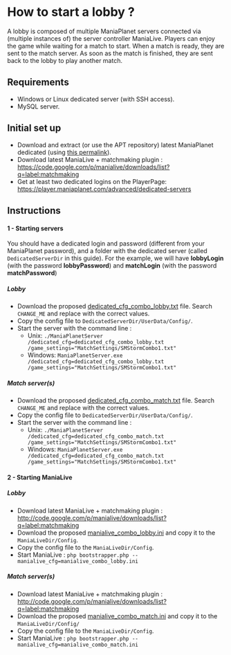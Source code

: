How to start a lobby ?
======================

A lobby is composed of multiple ManiaPlanet servers connected via (multiple instances of) the server controller ManiaLive.
Players can enjoy the game while waiting for a match to start. When a match is ready, they are sent to the match server. As soon as the match is finished, they are sent back to the lobby to play another match.

Requirements
------------

* Windows or Linux dedicated server (with SSH access).
* MySQL server.

Initial set up
--------------

* Download and extract (or use the APT repository) latest ManiaPlanet dedicated (using [this permalink](http://files.maniaplanet.com/ManiaPlanet2Beta/ManiaPlanetBetaServer_latest.zip)).
* Download latest ManiaLive + matchmaking plugin : https://code.google.com/p/manialive/downloads/list?q=label:matchmaking
* Get at least two dedicated logins on the PlayerPage: https://player.maniaplanet.com/advanced/dedicated-servers

Instructions 
------------

#### 1 - Starting servers

You should have a dedicated login and password (different from your ManiaPlanet password), and a folder with the dedicated server (called `DedicatedServerDir` in this guide).
For the example, we will have **lobbyLogin** (with the password **lobbyPassword**) and **matchLogin** (with the password **matchPassword**)

##### Lobby

* Download the proposed [dedicated_cfg_combo_lobby.txt](examples/dedicated_cfg/dedicated_cfg_combo_lobby.txt) file. Search `CHANGE_ME` and replace with the correct values.
* Copy the config file to `DedicatedServerDir/UserData/Config/`.
* Start the server with the command line : 
	* Unix: 	`./ManiaPlanetServer /dedicated_cfg=dedicated_cfg_combo_lobby.txt /game_settings="MatchSettings/SMStormCombo1.txt"`
	* Windows: 	`ManiaPlanetServer.exe /dedicated_cfg=dedicated_cfg_combo_lobby.txt /game_settings="MatchSettings/SMStormCombo1.txt"`

##### Match server(s)

* Download the proposed [dedicated_cfg_combo_match.txt](examples/dedicated_cfg/dedicated_cfg_combo_match.txt) file. Search `CHANGE_ME` and replace with the correct values.
* Copy the config file to `DedicatedServerDir/UserData/Config/`.
* Start the server with the command line : 
	* Unix: 	`./ManiaPlanetServer /dedicated_cfg=dedicated_cfg_combo_match.txt /game_settings="MatchSettings/SMStormCombo1.txt"`
	* Windows: 	`ManiaPlanetServer.exe /dedicated_cfg=dedicated_cfg_combo_match.txt /game_settings="MatchSettings/SMStormCombo1.txt"`

#### 2 - Starting ManiaLive

##### Lobby

* Download latest ManiaLive + matchmaking plugin : http://code.google.com/p/manialive/downloads/list?q=label:matchmaking
* Download the proposed [manialive_combo_lobby.ini](examples/manialive/manialive_combo_lobby.ini) and copy it to the `ManiaLiveDir/Config`.
* Copy the config file to the `ManiaLiveDir/Config`.
* Start ManiaLive : `php bootstrapper.php --manialive_cfg=manialive_combo_lobby.ini`

##### Match server(s)

* Download latest ManiaLive + matchmaking plugin : http://code.google.com/p/manialive/downloads/list?q=label:matchmaking
* Download the proposed [manialive_combo_match.ini](examples/manialive/manialive_combo_match.ini) and copy it to the `ManiaLiveDir/Config/`
* Copy the config file to the `ManiaLiveDir/Config`.
* Start ManiaLive : `php bootstrapper.php --manialive_cfg=manialive_combo_match.ini`
